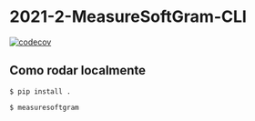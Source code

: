 # 2021-2-MeasureSoftGram-CLI

[![codecov](https://codecov.io/gh/fga-eps-mds/2021-2-MeasureSoftGram-CLI/branch/master/graph/badge.svg?token=XRPXP8LH9I)](https://codecov.io/gh/fga-eps-mds/2021-2-MeasureSoftGram-CLI)

## Como rodar localmente

```
$ pip install .
```

```
$ measuresoftgram
```
